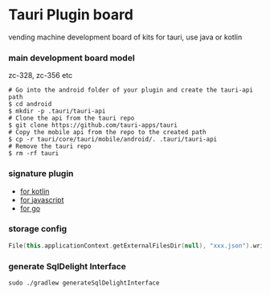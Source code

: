 # Tauri Plugin board
vending machine development board of kits for tauri, use java or kotlin

### main development board model
zc-328, zc-356 etc

```
# Go into the android folder of your plugin and create the tauri-api path
$ cd android
$ mkdir -p .tauri/tauri-api
# Clone the api from the tauri repo
$ git clone https://github.com/tauri-apps/tauri
# Copy the mobile api from the repo to the created path
$ cp -r tauri/core/tauri/mobile/android/. .tauri/tauri-api
# Remove the tauri repo
$ rm -rf tauri
```

### signature plugin
+ [for kotlin](https://github.com/cakioe/signature)
+ [for javascript](https://github.com/cakioe/kit.js)
+ [for go](https://github.com/go-pansy/pansy)

### storage config
```kotlin
File(this.applicationContext.getExternalFilesDir(null), "xxx.json").writeText(Gson().toJson(payload))
```

### generate SqlDelight Interface
```shell
sudo ./gradlew generateSqlDelightInterface
```